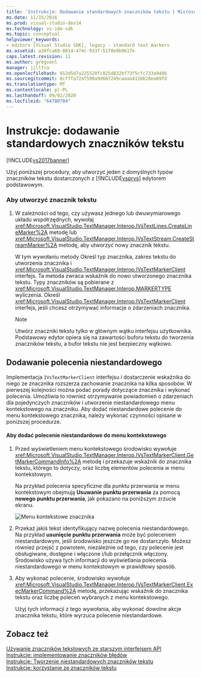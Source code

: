 ```yaml
---
title: 'Instrukcje: Dodawanie standardowych znaczników tekstu | Microsoft Docs'
ms.date: 11/15/2016
ms.prod: visual-studio-dev14
ms.technology: vs-ide-sdk
ms.topic: conceptual
helpviewer_keywords:
- editors [Visual Studio SDK], legacy - standard text markers
ms.assetid: a39fca69-0014-474c-933f-51f0e9b9617e
caps.latest.revision: 11
ms.author: gregvanl
manager: jillfra
ms.openlocfilehash: 912d5d7a225520fc825d832bf73f5cfc733a9486
ms.sourcegitcommit: 6cfffa72af599a9d667249caaaa411bb28ea69fd
ms.translationtype: MT
ms.contentlocale: pl-PL
ms.lasthandoff: 09/02/2020
ms.locfileid: "64780704"
---
```

# <a name="how-to-add-standard-text-markers"></a>Instrukcje: dodawanie standardowych znaczników tekstu
[!INCLUDE[vs2017banner](../includes/vs2017banner.md)]

Użyj poniższej procedury, aby utworzyć jeden z domyślnych typów znaczników tekstu dostarczonych z [!INCLUDE[vsprvs](../includes/vsprvs-md.md)] edytorem podstawowym.  
  
### <a name="to-create-a-text-marker"></a>Aby utworzyć znacznik tekstu  
  
1. W zależności od tego, czy używasz jednego lub dwuwymiarowego układu współrzędnych, wywołaj <xref:Microsoft.VisualStudio.TextManager.Interop.IVsTextLines.CreateLineMarker%2A> metodę lub <xref:Microsoft.VisualStudio.TextManager.Interop.IVsTextStream.CreateStreamMarker%2A> metodę, aby utworzyć nowy znacznik tekstu.  
  
     W tym wywołaniu metody Określ typ znacznika, zakres tekstu do utworzenia znacznika i <xref:Microsoft.VisualStudio.TextManager.Interop.IVsTextMarkerClient> interfejs. Ta metoda zwraca wskaźnik do nowo utworzonego znacznika tekstu. Typy znaczników są pobierane z <xref:Microsoft.VisualStudio.TextManager.Interop.MARKERTYPE> wyliczenia. Określ <xref:Microsoft.VisualStudio.TextManager.Interop.IVsTextMarkerClient> interfejs, jeśli chcesz otrzymywać informacje o zdarzeniach znacznika.  
  
    > [!NOTE]
    > Utwórz znaczniki tekstu tylko w głównym wątku interfejsu użytkownika. Podstawowy edytor opiera się na zawartości buforu tekstu do tworzenia znaczników tekstu, a bufor tekstu nie jest bezpieczny wątkowo.  
  
## <a name="adding-a-custom-command"></a>Dodawanie polecenia niestandardowego  
 Implementacja `IVsTextMarkerClient` interfejsu i dostarczenie wskaźnika do niego ze znacznika rozszerza zachowanie znacznika na kilka sposobów. W pierwszej kolejności można podać porady dotyczące znacznika i wykonać polecenia. Umożliwia to również otrzymywanie powiadomień o zdarzeniach dla pojedynczych znaczników i utworzenie niestandardowego menu kontekstowego na znaczniku. Aby dodać niestandardowe polecenie do menu kontekstowego znacznika, należy wykonać czynności opisane w poniższej procedurze.  
  
#### <a name="to-add-a-custom-command-to-the-context-menu"></a>Aby dodać polecenie niestandardowe do menu kontekstowego  
  
1. Przed wyświetleniem menu kontekstowego środowisko wywołuje <xref:Microsoft.VisualStudio.TextManager.Interop.IVsTextMarkerClient.GetMarkerCommandInfo%2A> metodę i przekazuje wskaźnik do znacznika tekstu, którego to dotyczy, oraz liczbę elementów polecenia w menu kontekstowym.  
  
     Na przykład polecenia specyficzne dla punktu przerwania w menu kontekstowym obejmują **Usuwanie punktu przerwania** za pomocą **nowego punktu przerwania**, jak pokazano na poniższym zrzucie ekranu.  
  
     ![Menu kontekstowe znacznika](../extensibility/media/vsmarkercontextmenu.gif "vsMarkercontextmenu")  
  
2. Przekaż jakiś tekst identyfikujący nazwę polecenia niestandardowego. Na przykład **usunięcie punktu przerwania** może być poleceniem niestandardowym, jeśli środowisko jeszcze go nie dostarczyło. Możesz również przejść z powrotem, niezależnie od tego, czy polecenie jest obsługiwane, dostępne i włączone i/lub przełącznik włączony. Środowisko używa tych informacji do wyświetlania polecenia niestandardowego w menu kontekstowym w prawidłowy sposób.  
  
3. Aby wykonać polecenie, środowisko wywołuje <xref:Microsoft.VisualStudio.TextManager.Interop.IVsTextMarkerClient.ExecMarkerCommand%2A> metodę, przekazując wskaźnik do znacznika tekstu oraz liczbę poleceń wybranych z menu kontekstowego.  
  
     Użyj tych informacji z tego wywołania, aby wykonać dowolne akcje znacznika tekstu, które wyrzuca polecenie niestandardowe.  
  
## <a name="see-also"></a>Zobacz też  
 [Używanie znaczników tekstowych ze starszym interfejsem API](../extensibility/using-text-markers-with-the-legacy-api.md)   
 [Instrukcje: implementowanie znaczników błędów](../extensibility/how-to-implement-error-markers.md)   
 [Instrukcje: Tworzenie niestandardowych znaczników tekstu](../extensibility/how-to-create-custom-text-markers.md)   
 [Instrukcje: korzystanie ze znaczników tekstu](../extensibility/how-to-use-text-markers.md)
